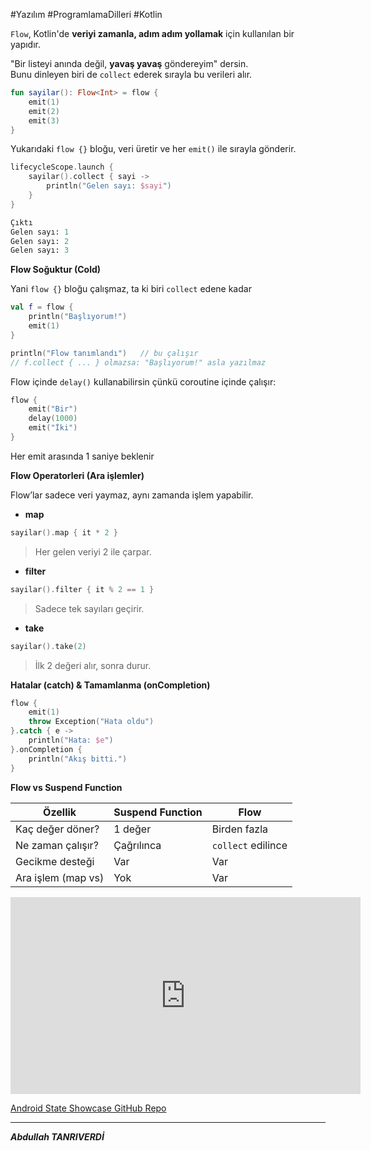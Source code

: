 #Yazılım #ProgramlamaDilleri #Kotlin 

`Flow`, Kotlin'de **veriyi zamanla, adım adım yollamak** için kullanılan bir yapıdır.

 "Bir listeyi anında değil, **yavaş yavaş** göndereyim" dersin.  
 Bunu dinleyen biri de `collect` ederek sırayla bu verileri alır.


```kotlin
fun sayilar(): Flow<Int> = flow {
    emit(1)
    emit(2)
    emit(3)
}

```
Yukarıdaki `flow {}` bloğu, veri üretir ve her `emit()` ile sırayla gönderir.


```kotlin
lifecycleScope.launch {
    sayilar().collect { sayi ->
        println("Gelen sayı: $sayi")
    }
}

```

```perl
Çıktı
Gelen sayı: 1  
Gelen sayı: 2  
Gelen sayı: 3

```

**Flow Soğuktur (Cold)**

Yani `flow {}` bloğu çalışmaz, ta ki biri `collect` edene kadar
```kotlin
val f = flow {
    println("Başlıyorum!")
    emit(1)
}

println("Flow tanımlandı")   // bu çalışır
// f.collect { ... } olmazsa: "Başlıyorum!" asla yazılmaz

```


Flow içinde `delay()` kullanabilirsin çünkü coroutine içinde çalışır:
```kotlin
flow {
    emit("Bir")
    delay(1000)
    emit("İki")
}

```
Her emit arasında 1 saniye beklenir


**Flow Operatorleri (Ara işlemler)**

Flow’lar sadece veri yaymaz, aynı zamanda işlem yapabilir.

- **map**
```kotlin
sayilar().map { it * 2 }

```
> Her gelen veriyi 2 ile çarpar.

- **filter**
```kotlin
sayilar().filter { it % 2 == 1 }

```
> Sadece tek sayıları geçirir.


- **take**
```kotlin
sayilar().take(2)

```
>İlk 2 değeri alır, sonra durur.



**Hatalar (catch) & Tamamlanma (onCompletion)**
```kotlin
flow {
    emit(1)
    throw Exception("Hata oldu")
}.catch { e ->
    println("Hata: $e")
}.onCompletion {
    println("Akış bitti.")
}

```

**Flow vs Suspend Function**

| Özellik            | Suspend Function | Flow               |
| ------------------ | ---------------- | ------------------ |
| Kaç değer döner?   | 1 değer          | Birden fazla       |
| Ne zaman çalışır?  | Çağrılınca       | `collect` edilince |
| Gecikme desteği    | Var              | Var                |
| Ara işlem (map vs) | Yok              | Var                |

<iframe width="560" height="315" src="https://www.youtube.com/embed/6Jc6-INantQ" frameborder="0" allowfullscreen></iframe>

[Android State Showcase GitHub Repo](https://github.com/abdullah-tanriverdi/AndroidStateShowcase)


***

***Abdullah TANRIVERDİ***

